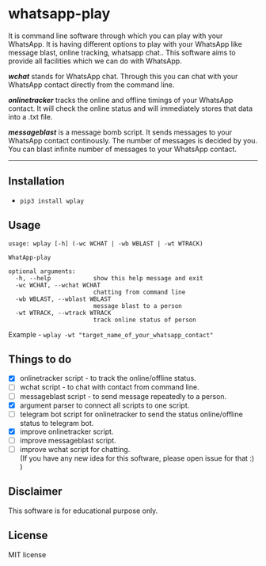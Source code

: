 # whatsapp-play
It is command line software through which you can play with your WhatsApp. It is having different options to play with your WhatsApp like message blast, online tracking, whatsapp chat.. This software aims to provide all facilities which we can do with WhatsApp. 

***wchat*** stands for WhatsApp chat. Through this you can chat with your WhatsApp contact directly from the command line.

***onlinetracker*** tracks the online and offline timings of your WhatsApp contact. It will check the online status and will immediately stores that data into a .txt file.

***messageblast*** is a message bomb script. It sends messages to your WhatsApp contact continously. The number of messages is decided by you. You can blast infinite number of messages to your WhatsApp contact.

---

## Installation
- `pip3 install wplay`

## Usage
```
usage: wplay [-h] (-wc WCHAT | -wb WBLAST | -wt WTRACK)

WhatApp-play

optional arguments:
  -h, --help            show this help message and exit
  -wc WCHAT, --wchat WCHAT
                        chatting from command line
  -wb WBLAST, --wblast WBLAST
                        message blast to a person
  -wt WTRACK, --wtrack WTRACK
                        track online status of person

```
Example - `wplay -wt "target_name_of_your_whatsapp_contact"`

## Things to do
- [x] onlinetracker script - to track the online/offline status.
- [ ] wchat script - to chat with contact from command line.
- [ ] messageblast script - to send message repeatedly to a person.
- [x] argument parser to connect all scripts to one script.
- [ ] telegram bot script for onlinetracker to send the status online/offline status to telegram bot. 
- [x] improve onlinetracker script.
- [ ] improve messageblast script.
- [ ] improve wchat script for chatting.<br>
(If you have any new idea for this software, please open issue for that :) )

## Disclaimer
This software is for educational purpose only.

## License
MIT license